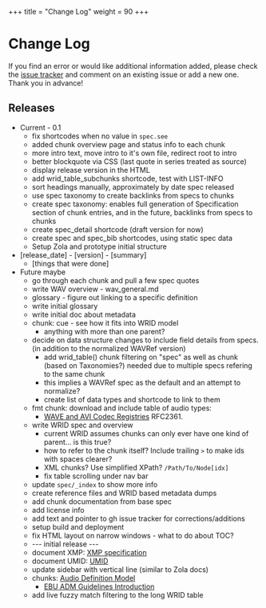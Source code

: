 +++
title = "Change Log"
weight = 90
+++

# Change Log

If you find an error or would like additional information added, please check the [issue tracker](https://github.com/briandorsey/wavref/issues) and comment on an existing issue or add a new one. Thank you in advance! 

## Releases

* Current - 0.1
    * fix shortcodes when no value in `spec.see`
    * added chunk overview page and status info to each chunk
    * more intro text, move intro to it's own file, redirect root to intro
    * better blockquote via CSS (last quote in series treated as source)
    * display release version in the HTML
    * add wrid_table_subchunks shortcode, test with LIST-INFO 
    * sort headings manually, approximately by date spec released
    * use spec taxonomy to create backlinks from specs to chunks
    * create spec taxonomy: enables full generation of Specification section of chunk entries, and in the future, backlinks from specs to chunks
    * create spec_detail shortcode (draft version for now)
    * create spec and spec_bib shortcodes, using static spec data
    * Setup Zola and prototype initial structure
* [release_date] - [version] - [summary]
	* [things that were done]
* Future maybe
    * go through each chunk and pull a few spec quotes
    * write WAV overview - wav_general.md
    * glossary - figure out linking to a specific definition
    * write initial glossary
    * write initial doc about metadata
    * chunk: cue - see how it fits into WRID model 
        * anything with more than one parent? 
    * decide on data structure changes to include field details from specs. (in addition to the normalized WAVRef version)
        * add wrid_table() chunk filtering on "spec" as well as chunk (based on Taxonomies?) needed due to multiple specs refering to the same chunk
        * this implies a WAVRef spec as the default and an attempt to normalize?
        * create list of data types and shortcode to link to them
    * fmt chunk: download and include table of audio types: 
        * [WAVE and AVI Codec Registries](https://www.iana.org/assignments/wave-avi-codec-registry/wave-avi-codec-registry.xhtml) RFC2361. 
    * write WRID spec and overview
        * current WRID assumes chunks can only ever have one kind of parent... is this true?
        * how to refer to the chunk itself? Include trailing `>` to make ids with spaces clearer? 
        * XML chunks? Use simplified XPath? `/Path/To/Node[idx]`
        * fix table scrolling under nav bar
    * update `spec/_index` to show more info
    * create reference files and WRID based metadata dumps
    * add chunk documentation from base spec
    * add license info 
    * add text and pointer to gh issue tracker for corrections/additions
    * setup build and deployment
    * fix HTML layout on narrow windows - what to do about TOC? 
    * --- initial release ---
    * document XMP: [XMP specification](https://www.adobe.com/devnet/xmp.html)
    * document UMID: [UMID](https://en.wikipedia.org/wiki/Unique_Material_Identifier)
    * update sidebar with vertical line (similar to Zola docs)
    * chunks: [Audio Definition Model](https://www.bbc.co.uk/rd/publications/audio-definition-model-software)
        * [EBU ADM Guidelines Introduction](https://adm.ebu.io/index.html)
    * add live fuzzy match filtering to the long WRID table
